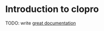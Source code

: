 # Introduction to clopro

TODO: write [great documentation](http://jacobian.org/writing/what-to-write/)
